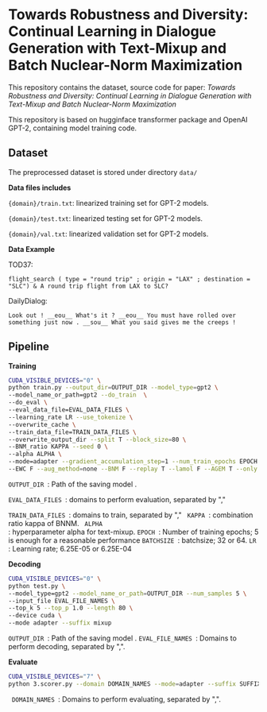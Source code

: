 # Towards Robustness and Diversity: Continual Learning in Dialogue Generation with Text-Mixup and Batch Nuclear-Norm Maximization

This repository contains the dataset, source code for paper: *Towards Robustness and Diversity: Continual Learning in Dialogue Generation with Text-Mixup and Batch Nuclear-Norm Maximization*

This repository is based on hugginface transformer package and OpenAI GPT-2, containing model training code. 

## Dataset 
The preprocessed dataset is stored under directory `data/`

**Data files includes** 

<code>{domain}/train.txt</code>: linearized training set for GPT-2 models.

<code>{domain}/test.txt</code>: linearized testing set for GPT-2 models.

<code>{domain}/val.txt</code>: linearized validation set for GPT-2 models.

**Data Example**

TOD37:
```text
flight_search ( type = "round trip" ; origin = "LAX" ; destination = "SLC") & A round trip flight from LAX to SLC?
```

DailyDialog:
```text
Look out ! __eou__ What's it ? __eou__ You must have rolled over something just now . __sou__ What you said gives me the creeps !
```


## Pipeline
**Training**
```bash
CUDA_VISIBLE_DEVICES="0" \
python train.py --output_dir=OUTPUT_DIR --model_type=gpt2 \
--model_name_or_path=gpt2 --do_train  \
--do_eval \
--eval_data_file=EVAL_DATA_FILES \
--learning_rate LR --use_tokenize \
--overwrite_cache \
--train_data_file=TRAIN_DATA_FILES \
--overwrite_output_dir --split T --block_size=80 \
--BNM_ratio KAPPA --seed 0 \
--alpha ALPHA \
--mode=adapter --gradient_accumulation_step=1 --num_train_epochs EPOCH --per_gpu_train_batch_size BATCHSIZE \
--EWC F --aug_method=none --BNM F --replay T --lamol F --AGEM T --only F --dataset DATASET \
```
<code>OUTPUT_DIR </code>: Path of the saving model .

<code>EVAL_DATA_FILES </code>: domains to perform evaluation, separated by ","

<code>TRAIN_DATA_FILES </code>: domains to train, separated by ","
<code> KAPPA </code>: combination ratio kappa of BNNM.
<code> ALPHA </code>: hyperparameter alpha for text-mixup.
<code>EPOCH </code>: Number of training epochs;  5 is enough for a reasonable performance
<code>BATCHSIZE </code>: batchsize; 32 or 64.
<code>LR </code>: Learning rate; 6.25E-05 or 6.25E-04

**Decoding**
```bash
CUDA_VISIBLE_DEVICES="0" \
python test.py \
--model_type=gpt2 --model_name_or_path=OUTPUT_DIR --num_samples 5 \
--input_file EVAL_FILE_NAMES \
--top_k 5 --top_p 1.0 --length 80 \
--device cuda \
--mode adapter --suffix mixup
```

<code>OUTPUT_DIR </code>: Path of the saving model .
<code>EVAL_FILE_NAMES </code>: Domains to perform decoding, separated by ",".

**Evaluate**
```bash
CUDA_VISIBLE_DEVICES="7" \
python 3.scorer.py --domain DOMAIN_NAMES --mode=adapter --suffix SUFFIX
```

<code> DOMAIN_NAMES </code>: Domains to perform evaluating, separated by ",".


